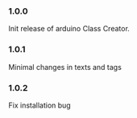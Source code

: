 
### 1.0.0
Init release of arduino Class Creator.

### 1.0.1
Minimal changes in texts and tags

### 1.0.2
Fix installation bug